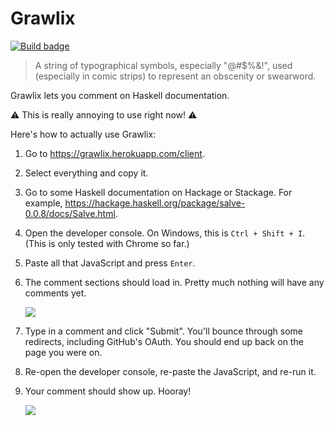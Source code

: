 # Grawlix

[![Build badge][]][build status]

> A string of typographical symbols, especially "@#$%&!", used (especially in
> comic strips) to represent an obscenity or swearword.

Grawlix lets you comment on Haskell documentation.

:warning: This is really annoying to use right now! :warning:

Here's how to actually use Grawlix:

1.  Go to <https://grawlix.herokuapp.com/client>.

2.  Select everything and copy it.

3.  Go to some Haskell documentation on Hackage or Stackage. For example,
    <https://hackage.haskell.org/package/salve-0.0.8/docs/Salve.html>.

4.  Open the developer console. On Windows, this is `Ctrl + Shift + I`. (This
    is only tested with Chrome so far.)

5.  Paste all that JavaScript and press `Enter`.

6.  The comment sections should load in. Pretty much nothing will have any
    comments yet.

    ![](https://i.imgur.com/p22Rpdi.png)

7.  Type in a comment and click "Submit". You'll bounce through some redirects,
    including GitHub's OAuth. You should end up back on the page you were on.

8.  Re-open the developer console, re-paste the JavaScript, and re-run it.

9.  Your comment should show up. Hooray!

    ![](https://i.imgur.com/LvU1E6A.png)

[Build badge]: https://travis-ci.org/tfausak/grawlix.svg?branch=master
[build status]: https://travis-ci.org/tfausak/grawlix
